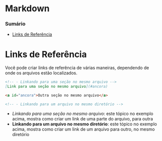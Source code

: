 # Markdown

<!-- O que é Markdown -->

### Sumário

- [Links de Referência](#links-referencia)

# <a id="links-referencia">Links de Referência</a>

Você pode criar links de referência de várias maneiras, dependendo de onde os arquivos estão localizados.

```Markdown
<!-- - Linkando para uma seção no mesmo arquivo -->
[Link para uma seção no mesmo arquivo](#ancora)

<a id="ancora">Outra seção no mesmo arquivo</a>

<!-- - Linkando para um arquivo no mesmo diretório -->

```

- *Linkando para uma seção no mesmo arquivo*: este tópico no exemplo acima, mostra como criar um link de uma parte do arquivo, para outra
- **Linkando para um arquivo no mesmo diretório**: este tópico no exemplo acima, mostra como criar um link de um arquivo para outro, no mesmo diretório